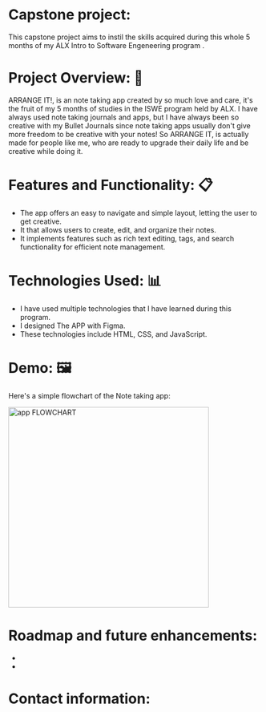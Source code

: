 # Capstone project:

This capstone project aims to instil the skills acquired during this whole 5 months of my ALX Intro to Software Engeneering program .

# Project Overview: :page_with_curl:

ARRANGE IT!, is an note taking app created by so much love and care, it's the fruit of my 5 months of studies in the ISWE program held by ALX.
I have always used note taking journals and apps, but I have always been so creative with my Bullet Journals since note taking apps usually don't give more freedom to be creative with your notes!
So ARRANGE IT, is actually made for people like me, who are ready to upgrade their daily life and be creative while doing it.

# Features and Functionality: :clipboard:

+ The app offers an easy to navigate and simple layout, letting the user to get creative.
+ It that allows users to create, edit, and organize their notes.
+ It implements features such as rich text editing, tags, and search functionality for efficient note management.
  

# Technologies Used: :bar_chart:

+ I have used multiple technologies that I have learned during this program.
+ I designed The APP with Figma.
+ These technologies include HTML, CSS, and JavaScript.

# Demo: :framed_picture:
Here's a simple flowchart of the Note taking app:

<img width="400" alt="app FLOWCHART" src="https://github.com/HibatAllah5/alx_capstone_project/assets/149024141/868dc91e-a016-48a6-ad93-2b829d751f13">





# Roadmap and future enhancements:

+ 
+ 




# Contact information:









